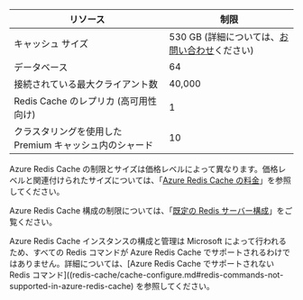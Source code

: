 | リソース | 制限 |
|---------------------------------------------|----------------------------------------|
| キャッシュ サイズ | 530 GB (詳細については、[お問い合わせ](mailto:wapteams@microsoft.com?subject=Redis%20Cache%20quota%20increase)ください) |
| データベース | 64 |
| 接続されている最大クライアント数 | 40,000 |
| Redis Cache のレプリカ (高可用性向け) | 1 |
| クラスタリングを使用した Premium キャッシュ内のシャード | 10 |

Azure Redis Cache の制限とサイズは価格レベルによって異なります。価格レベルと関連付けられたサイズについては、「[Azure Redis Cache の料金](https://azure.microsoft.com/pricing/details/cache/)」を参照してください。

Azure Redis Cache 構成の制限については、「[既定の Redis サーバー構成](redis-cache/cache-configure.md#default-redis-server-configuration)」をご覧ください。

Azure Redis Cache インスタンスの構成と管理は Microsoft によって行われるため、すべての Redis コマンドが Azure Redis Cache でサポートされるわけではありません。詳細については、[Azure Redis Cache でサポートされない Redis コマンド]((redis-cache/cache-configure.md#redis-commands-not-supported-in-azure-redis-cache) を参照してください。

<!---HONumber=AcomDC_0525_2016-->